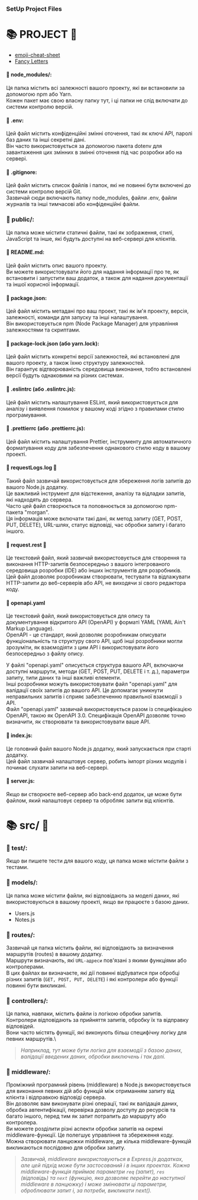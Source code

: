 ### SetUp Project Files

# 📚 PROJECT 📁

- [emoji-cheat-sheet](https://github.com/ikatyang/emoji-cheat-sheet/blob/master/README.md)
- [Fancy Letters](https://lingojam.com/FancyLetters)

#### 📁 node_modules/: 
Ця папка містить всі залежності вашого проекту, які ви встановили за допомогою npm або Yarn.\
Кожен пакет має свою власну папку тут, і ці папки не слід включати до системи контролю версій.

#### 📄 .env: 
Цей файл містить конфіденційні змінні оточення, такі як ключі API, паролі баз даних та інші секретні дані.\
Він часто використовується за допомогою пакета dotenv для завантаження цих змінних в змінні оточення під час розробки або на сервері.

#### 📄 .gitignore: 
Цей файл містить список файлів і папок, які не повинні бути включені до системи контролю версій Git.\
Зазвичай сюди включають папку node_modules, файли .env, файли журналів та інші тимчасові або конфіденційні файли.

### 📁 public/: 
Ця папка може містити статичні файли, такі як зображення, стилі, JavaScript та інше, які будуть доступні на веб-сервері для клієнтів.

#### 📄 README.md: 
Цей файл містить опис вашого проекту.\
Ви можете використовувати його для надання інформації про те, як встановити і запустити ваш додаток, а також для надання документації та іншої корисної інформації.

#### 📄 package.json: 
Цей файл містить метадані про ваш проект, такі як ім'я проекту, версія, залежності, команди для запуску та інші налаштування.\
Він використовується npm (Node Package Manager) для управління залежностями та скриптами.

#### 📄 package-lock.json (або yarn.lock): 
Цей файл містить конкретні версії залежностей, які встановлені для вашого проекту, а також їхню структуру залежностей.\
Він гарантує відтворюваність середовища виконання, тобто встановлені версії будуть однаковими на різних системах.

#### 📄 .eslintrc (або .eslintrc.js): 
Цей файл містить налаштування ESLint, який використовується для аналізу і виявлення помилок у вашому коді згідно з правилами стилю програмування.

#### 📄 .prettierrc (або .prettierrc.js): 
Цей файл містить налаштування Prettier, інструменту для автоматичного форматування коду для забезпечення однакового стилю коду в вашому проекті.

#### 📄 requestLogs.log 🍪
Такий файл зазвичай використовується для збереження логів запитів до вашого Node.js додатку.\
Це важливий інструмент для відстеження, аналізу та відладки запитів, які надходять до сервера.\
Часто цей файл створюється та поповнюється за допомогою npm-пакета "morgan".\
Ця інформація може включати такі дані, як метод запиту (GET, POST, PUT, DELETE), URL-шлях, статус відповіді, час обробки запиту і багато іншого.

#### 📄 request.rest 💢
Це текстовий файл, який зазвичай використовується для створення та виконання HTTP-запитів безпосередньо з вашого інтегрованого середовища розробки (IDE) або інших інструментів для розробників.\
Цей файл дозволяє розробникам створювати, тестувати та відлажувати HTTP-запити до веб-серверів або API, не виходячи зі свого редактора коду.

#### 📄 openapi.yaml
Це текстовий файл, який використовується для опису та документування відкритого API (OpenAPI) у форматі YAML (YAML Ain't Markup Language).\
OpenAPI - це стандарт, який дозволяє розробникам описувати функціональність та структуру свого API, щоб інші розробники могли зрозуміти, як взаємодіяти з цим API і використовувати його безпосередньо з файлу опису.

У файлі "openapi.yaml" описується структура вашого API, включаючи доступні маршрути, методи (GET, POST, PUT, DELETE і т. д.), параметри запиту, типи даних та інші важливі елементи.\
Інші розробники можуть використовувати файл "openapi.yaml" для валідації своїх запитів до вашого API. Це допомагає уникнути неправильних запитів і сприяє забезпеченню правильної взаємодії з API.\
Файл "openapi.yaml" зазвичай використовується разом із специфікацією OpenAPI, такою як OpenAPI 3.0. Специфікація OpenAPI дозволяє точно визначити, як створювати та використовувати ваше API. 






#### 📄 index.js: 
Це головний файл вашого Node.js додатку, який запускається при старті додатку.\
Цей файл зазвичай налаштовує сервер, робить імпорт різних модулів і починає слухати запити на веб-сервері.

#### 📄 server.js: 
Якщо ви створюєте веб-сервер або back-end додаток, це може бути файлом, який налаштовує сервер та обробляє запити від клієнтів.


# 📚 src/ 📁

### 📁 test/: 
Якщо ви пишете тести для вашого коду, ця папка може містити файли з тестами.

### 📁 models/: 
Ця папка може містити файли, які відповідають за моделі даних, які використовуються в вашому проекті, якщо ви працюєте з базою даних.

* Users.js
* Notes.js

### 📁 routes/: 
Зазвичай ця папка містить файли, які відповідають за визначення маршрутів (routes) в вашому додатку.\
Маршрути визначають, які `URL-адреси` пов'язані з якими функціями або контролерами.\
В цих файлах ви визначаєте, які дії повинні відбуватися при обробці різних запитів (`GET, POST, PUT, DELETE`) і які контролери або функції повинні бути викликані.

### 📁 controllers/:
Ця папка, навпаки, містить файли із логікою обробки запитів.\
Контролери відповідають за прийняття запитів, обробку їх та відправку відповідей.\
Вони часто містять функції, які виконують більш специфічну логіку для певних маршрутів.\
> _Наприклад, тут може бути логіка для взаємодії з базою даних, валідації введених даних, обробки виключень і так далі._

### 📁 middleware/:
Проміжний програмний рівень (middleware) в Node.js використовується для виконання певних дій або функцій між отриманням запиту від клієнта і відправкою відповіді сервера.\
Він дозволяє вам виконувати різні операції, такі як валідація даних, обробка автентифікації, перевірка дозволу доступу до ресурсів та багато іншого, перед тим як запит потрапить до маршруту або контролера.\
Ви можете розділити різні аспекти обробки запитів на окремі middleware-функції. Це полегшує управління та збереження коду.\
Можна створювати ланцюжки middleware, де кілька middleware-функцій викликаються послідовно для обробки запиту. 

> _Зазвичай, middleware використовуються в Express.js додатках, але цей підхід може бути застосований і в інших проектах. Кожна middleware-функція приймає параметри `req` (запит), `res` (відповідь) та `next` (функцію, яка дозволяє перейти до наступної middleware в ланцюжку) і може змінювати ці параметри, оброблювати запит і, за потреби, викликати next()._






